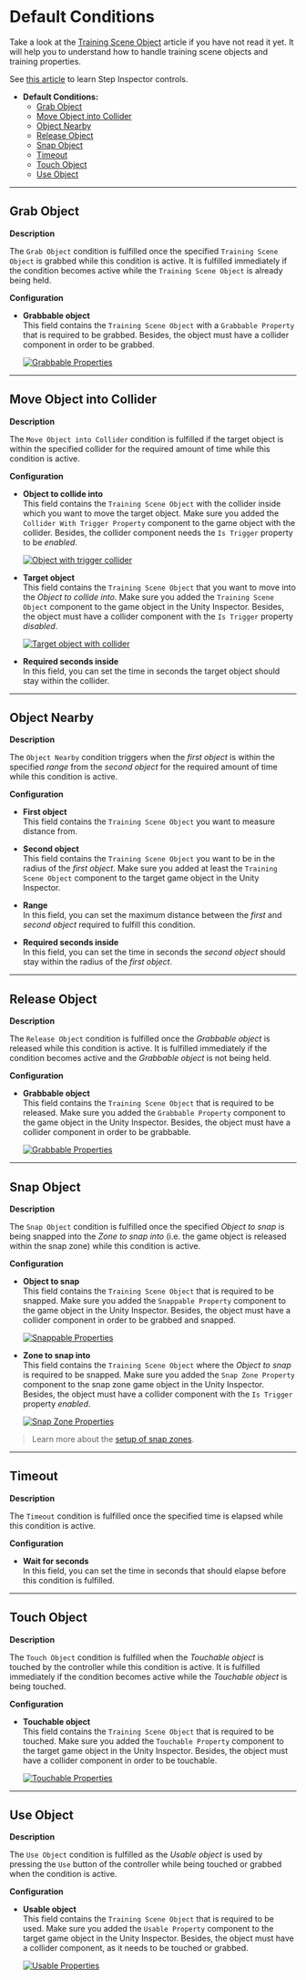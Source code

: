 # Default Conditions

Take a look at the [Training Scene Object](training-scene-object.md) article if you have not read it yet. It will help you to understand how to handle training scene objects and training properties. 

See [this article](step-inspector.md) to learn Step Inspector controls.

- **Default Conditions:**
  - [Grab Object](#grab-object)
  - [Move Object into Collider](#move-object-into-collider)
  - [Object Nearby](#object-nearby)
  - [Release Object](#release-object)
  - [Snap Object](#snap-object)
  - [Timeout](#timeout)
  - [Touch Object](#touch-object)
  - [Use Object](#use-object)

------

## Grab Object

**Description**

The `Grab Object` condition is fulfilled once the specified `Training Scene Object` is grabbed while this condition is active. It is fulfilled immediately if the condition becomes active while the `Training Scene Object` is already being held.

**Configuration**

* **Grabbable object**\
    This field contains the `Training Scene Object` with a `Grabbable Property` that is required to be grabbed.
    Besides, the object must have a collider component in order to be grabbed.

    [![Grabbable Properties](../images/conditions/grabbable_properties.png "")](../images/conditions/grabbable_properties.png)

------

## Move Object into Collider

**Description**

The `Move Object into Collider` condition is fulfilled if the target object is within the specified collider for the required amount of time while this condition is active.

**Configuration**

* **Object to collide into**\
    This field contains the `Training Scene Object` with the collider inside which you want to move the target object. Make sure you added the `Collider With Trigger Property` component to the game object with the collider. Besides, the collider component needs the `Is Trigger` property to be *enabled*.
    
    [![Object with trigger collider](../images/conditions/object_into_colliders_properties_1.png "")](../images/conditions/object_into_colliders_properties_1.png)

* **Target object**\
    This field contains the `Training Scene Object` that you want to move into the *Object to collide into*. Make sure you added the `Training Scene Object` component to the game object in the Unity Inspector. Besides, the object must have a collider component with the `Is Trigger` property *disabled*.

    [![Target object with collider](../images/conditions/object_into_colliders_properties_2.png "")](../images/conditions/object_into_colliders_properties_2.png)

* **Required seconds inside**\
    In this field, you can set the time in seconds the target object should stay within the collider.
  
------

## Object Nearby

**Description**

The `Object Nearby` condition triggers when the *first object* is within the specified *range* from the *second object* for the required amount of time while this condition is active.

**Configuration**

* **First object**\
    This field contains the `Training Scene Object` you want to measure distance from. 

* **Second object**\
    This field contains the `Training Scene Object` you want to be in the radius of the *first object*. Make sure you added at least the `Training Scene Object` component to the target game object in the Unity Inspector.

* **Range**\
    In this field, you can set the maximum distance between the *first* and *second object* required to fulfill this condition.

* **Required seconds inside**\
    In this field, you can set the time in seconds the *second object* should stay within the radius of the *first object*.

------

## Release Object

**Description**

The `Release Object` condition is fulfilled once the *Grabbable object* is released while this condition is active. It is fulfilled immediately if the condition becomes active and the *Grabbable object* is not being held.

**Configuration**

* **Grabbable object**\
    This field contains the `Training Scene Object` that is required to be released. Make sure you added the `Grabbable Property` component to the game object in the Unity Inspector. Besides, the object must have a collider component in order to be grabbable.

    [![Grabbable Properties](../images/conditions/grabbable_properties.png "")](../images/conditions/grabbable_properties.png)

------

## Snap Object

**Description**

The `Snap Object` condition is fulfilled once the specified *Object to snap* is being snapped into the *Zone to snap into* (i.e. the game object is released within the snap zone) while this condition is active.

**Configuration**

* **Object to snap**\
    This field contains the `Training Scene Object` that is required to be snapped. Make sure you added the `Snappable Property` component to the game object in the Unity Inspector. Besides, the object must have a collider component in order to be grabbed and snapped.

    [![Snappable Properties](../images/conditions/snappable_properties.png "")](../images/conditions/snappable_properties.png)

* **Zone to snap into**\
    This field contains the `Training Scene Object` where the *Object to snap* is required to be snapped. Make sure you added the `Snap Zone Property` component to the snap zone game object in the Unity Inspector. Besides, the object must have a collider component with the `Is Trigger` property *enabled*.

    [![Snap Zone Properties](../images/conditions/snap_zone_properties.png "")](../images/conditions/snap_zone_properties.png)

> Learn more about the [setup of snap zones](../miscellaneous/snapzones.md).

------

## Timeout

**Description**

The `Timeout` condition is fulfilled once the specified time is elapsed while this condition is active.

**Configuration**

* **Wait for seconds**\
    In this field, you can set the time in seconds that should elapse before this condition is fulfilled.

------

## Touch Object

**Description**

The `Touch Object` condition is fulfilled when the *Touchable object* is touched by the controller while this condition is active. It is fulfilled immediately if the condition becomes active while the *Touchable object* is being touched.

**Configuration**

* **Touchable object**\
    This field contains the `Training Scene Object` that is required to be touched. Make sure you added the `Touchable Property` component to the target game object in the Unity Inspector. Besides, the object must have a collider component in order to be touchable.

    [![Touchable Properties](../images/conditions/touchable_properties.png "")](../images/conditions/touchable_properties.png)

------

## Use Object

**Description**

The `Use Object` condition is fulfilled as the *Usable object* is used by pressing the `Use` button of the controller while being touched or grabbed when the condition is active.

**Configuration**

* **Usable object**\
    This field contains the `Training Scene Object` that is required to be used. Make sure you added the `Usable Property` component to the target game object in the Unity Inspector. Besides, the object must have a collider component, as it needs to be touched or grabbed.

    [![Usable Properties](../images/conditions/usable_properties.png "")](../images/conditions/usable_properties.png)
